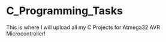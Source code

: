 # C_Programming_Tasks
This is where I will upload all my C Projects for Atmega32 AVR Microcontroller!
